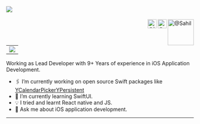 <a><h1> <img src="https://readme-typing-svg.herokuapp.com?duration=3500&lines=Hi+there+👋;I'm+Sahil+Saini+🤝.;I'm+an+iOS+Developer+💻.;">
  </a></h1></a> [<img align="right" alt="@Sahil" width="70px" src="https://github.com/SahilSainiYML/SahilSainiYML/assets/111066844/a2a488ea-3751-403c-9893-d13c8bb338a3"/>][Sahil's Profile][<img align="right" alt="@gmail" width="24px" src="https://cdn.jsdelivr.net/npm/simple-icons@v3/icons/gmail.svg" />][gmail][<img align="right" alt="@linkedIn" width="24px" src="https://cdn.jsdelivr.net/npm/simple-icons@v3/icons/linkedin.svg" />][linkedin]

<table>
  <tr>
    <td valign="top"><img src="https://github-readme-stats.vercel.app/api?username=sahilsainiyml&show_icons=true&title_color=ffffff&icon_color=34abeb&text_color=ffffff&bg_color=000000"/></td>
  </tr>
</table>

Working as Lead Developer with 9+ Years of experience in iOS Application Development.

- 🖇️ I’m currently working on open source Swift packages like [YCalendarPicker](https://github.com/yml-org/ycalendarpicker-ios)[YPersistent](https://github.com/yml-org/ypersistence-ios)
- 🌱 I’m currently learning SwiftUI.
- 💡 I tried and learnt React native and JS.
- 💬 Ask me about iOS application development.

---
<!--
**SahilSainiYML/SahilSainiYML** is a ✨ _special_ ✨ repository because its `README.md` (this file) appears on your GitHub profile.

-->

[gmail]: mailto:sahilsaini51@gmail.com
[linkedin]: https://www.linkedin.com/in/sahilsaini51
[Sahil's Profile]: https://github.com/SahilSainiYML/SahilSainiYML/assets/111066844/a2a488ea-3751-403c-9893-d13c8bb338a3
